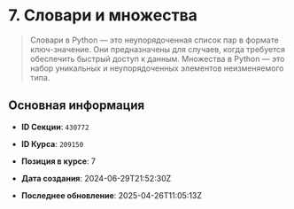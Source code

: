 # 7. Словари и множества


> Словари в Python — это неупорядоченная список пар в формате ключ-значение. Они предназначены для случаев, когда требуется обеспечить быстрый доступ к данным.
Множества в Python — это набор уникальных и неупорядоченных элементов неизменяемого типа.


## Основная информация

- **ID Секции**: `430772`
- **ID Курса**: `209150`
- **Позиция в курсе**: 7
- **Дата создания**: 2024-06-29T21:52:30Z

- **Последнее обновление**: 2025-04-26T11:05:13Z
